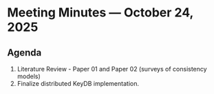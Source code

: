 # Meeting Minutes — October 24, 2025

## Agenda
1. Literature Review - Paper 01 and Paper 02 (surveys of consistency models)
2. Finalize distributed KeyDB implementation.
